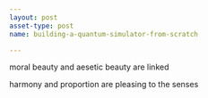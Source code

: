 ```yaml
---
layout: post
asset-type: post
name: building-a-quantum-simulator-from-scratch

---
```


moral beauty and aesetic beauty are linked

harmony and proportion are pleasing to the senses
